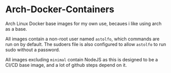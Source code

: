 # Arch-Docker-Containers

Arch Linux Docker base images for my own use, becaues i like using arch as a base.

All images contain a non-root user named `astolfo`, which commands are run on by default. The sudoers file is also configured to allow `astolfo` to run sudo without a password.

All images excluding `minimal` contain NodeJS as this is designed to be a CI/CD base image, and a lot of github steps depend on it.
